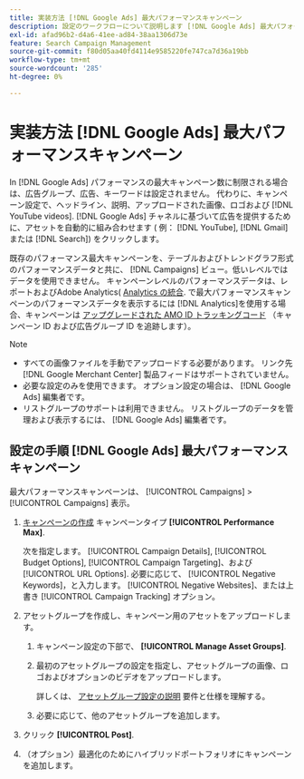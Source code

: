 ```yaml
---
title: 実装方法 [!DNL Google Ads] 最大パフォーマンスキャンペーン
description: 設定のワークフローについて説明します [!DNL Google Ads] 最大パフォーマンスキャンペーン数
exl-id: afad96b2-d4a6-41ee-ad84-38aa1306d73e
feature: Search Campaign Management
source-git-commit: f80d05aa40fd4114e9585220fe747ca7d36a19bb
workflow-type: tm+mt
source-wordcount: '285'
ht-degree: 0%

---
```


# 実装方法 [!DNL Google Ads] 最大パフォーマンスキャンペーン

In [!DNL Google Ads] パフォーマンスの最大キャンペーン数に制限される場合は、広告グループ、広告、キーワードは設定されません。 代わりに、キャンペーン設定で、ヘッドライン、説明、アップロードされた画像、ロゴおよび [!DNL YouTube videos]. [!DNL Google Ads] チャネルに基づいて広告を提供するために、アセットを自動的に組み合わせます ( 例： [!DNL YouTube], [!DNL Gmail]または [!DNL Search]) をクリックします。

既存のパフォーマンス最大キャンペーンを、テーブルおよびトレンドグラフ形式のパフォーマンスデータと共に、 [!DNL Campaigns] ビュー。低いレベルではデータを使用できません。 キャンペーンレベルのパフォーマンスデータは、レポートおよびAdobe Analytics( [Analytics の統合](/help/integrations/analytics/overview.md). で最大パフォーマンスキャンペーンのパフォーマンスデータを表示するには [!DNL Analytics]を使用する場合、キャンペーンは [アップグレードされた AMO ID トラッキングコード](/help/search-social-commerce/tracking/skwcid-tracking-parameter.md) （キャンペーン ID および広告グループ ID を追跡します）。

>[!NOTE]
>
>* すべての画像ファイルを手動でアップロードする必要があります。 リンク先 [!DNL Google Merchant Center] 製品フィードはサポートされていません。
>* 必要な設定のみを使用できます。 オプション設定の場合は、 [!DNL Google Ads] 編集者です。
>* リストグループのサポートは利用できません。 リストグループのデータを管理および表示するには、 [!DNL Google Ads] 編集者です。

## 設定の手順 [!DNL Google Ads] 最大パフォーマンスキャンペーン

最大パフォーマンスキャンペーンは、 [!UICONTROL Campaigns] > [!UICONTROL Campaigns] 表示。

1. [キャンペーンの作成](/help/search-social-commerce/campaign-management/campaigns/campaign-manage.md) キャンペーンタイプ **[!UICONTROL Performance Max]**.

   次を指定します。 [!UICONTROL Campaign Details], [!UICONTROL Budget Options], [!UICONTROL Campaign Targeting]、および [!UICONTROL URL Options]. 必要に応じて、 [!UICONTROL Negative Keywords]，と入力します。 [!UICONTROL Negative Websites]、または上書き [!UICONTROL Campaign Tracking] オプション。

1. アセットグループを作成し、キャンペーン用のアセットをアップロードします。

   1. キャンペーン設定の下部で、 **[!UICONTROL Manage Asset Groups]**.

   1. 最初のアセットグループの設定を指定し、アセットグループの画像、ロゴおよびオプションのビデオをアップロードします。

      詳しくは、 [アセットグループ設定の説明](/help/search-social-commerce/campaign-management/campaigns/campaign-settings-google.md) 要件と仕様を理解する。

   1. 必要に応じて、他のアセットグループを追加します。

1. クリック **[!UICONTROL Post]**.

1. （オプション）最適化のためにハイブリッドポートフォリオにキャンペーンを追加します。
